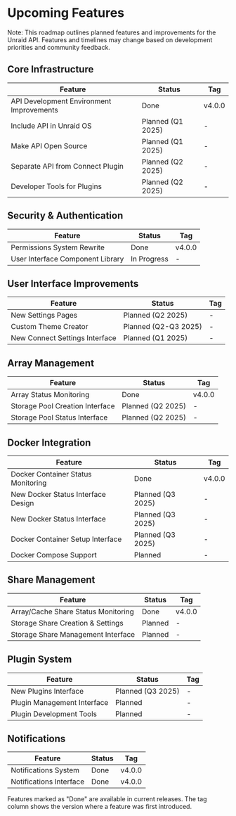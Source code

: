 # Upcoming Features

Note: This roadmap outlines planned features and improvements for the Unraid API. Features and timelines may change based on development priorities and community feedback.

## Core Infrastructure

| Feature | Status | Tag |
|---------|--------|-----|
| API Development Environment Improvements | Done | v4.0.0 |
| Include API in Unraid OS | Planned (Q1 2025) | - |
| Make API Open Source | Planned (Q1 2025) | - |
| Separate API from Connect Plugin | Planned (Q2 2025) | - |
| Developer Tools for Plugins | Planned (Q2 2025) | - |

## Security & Authentication

| Feature | Status | Tag |
|---------|--------|-----|
| Permissions System Rewrite | Done | v4.0.0 |
| User Interface Component Library | In Progress | - |

## User Interface Improvements

| Feature | Status | Tag |
|---------|--------|-----|
| New Settings Pages | Planned (Q2 2025) | - |
| Custom Theme Creator | Planned (Q2-Q3 2025) | - |
| New Connect Settings Interface | Planned (Q1 2025) | - |

## Array Management

| Feature | Status | Tag |
|---------|--------|-----|
| Array Status Monitoring | Done | v4.0.0 |
| Storage Pool Creation Interface | Planned (Q2 2025) | - |
| Storage Pool Status Interface | Planned (Q2 2025) | - |

## Docker Integration

| Feature | Status | Tag |
|---------|--------|-----|
| Docker Container Status Monitoring | Done | v4.0.0 |
| New Docker Status Interface Design | Planned (Q3 2025) | - |
| New Docker Status Interface | Planned (Q3 2025) | - |
| Docker Container Setup Interface | Planned (Q3 2025) | - |
| Docker Compose Support | Planned | - |

## Share Management

| Feature | Status | Tag |
|---------|--------|-----|
| Array/Cache Share Status Monitoring | Done | v4.0.0 |
| Storage Share Creation & Settings | Planned | - |
| Storage Share Management Interface | Planned | - |

## Plugin System

| Feature | Status | Tag |
|---------|--------|-----|
| New Plugins Interface | Planned (Q3 2025) | - |
| Plugin Management Interface | Planned | - |
| Plugin Development Tools | Planned | - |

## Notifications

| Feature | Status | Tag |
|---------|--------|-----|
| Notifications System | Done | v4.0.0 |
| Notifications Interface | Done | v4.0.0 |

Features marked as "Done" are available in current releases. The tag column shows the version where a feature was first introduced.
